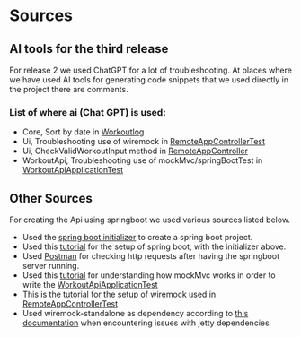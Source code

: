 # Sources

## AI tools for the third release

For release 2 we used ChatGPT for a lot of troubleshooting. At places where we have used AI tools for generating code snippets that we used directly in the project there are comments. 

### List of where ai (Chat GPT) is used:

- Core, Sort by date in [Workoutlog](/workout-app/core/src/main/java/core/WorkoutLog.java)
- Ui, Troubleshooting use of wiremock in [RemoteAppControllerTest](/workout-app/ui/src/test/java/ui/RemoteAppControllerTest.java)
- Ui, CheckValidWorkoutInput method in [RemoteAppController](/workout-app/ui/src/main/java/ui/RemoteAppController.java)
- WorkoutApi, Troubleshooting use of mockMvc/springBootTest in [WorkoutApiApplicationTest](/workout-app/workoutApi/src/test/java/springboot/workoutApi/WorkoutApiApplicationTest.java)

## Other Sources

For creating the Api using springboot we used various sources listed below.

- Used the [spring boot initializer](https://start.spring.io/) to create a spring boot project.
- Used this [tutorial](https://www.youtube.com/watch?v=Zo9xQzibp4Y&t=130s) for the setup of spring boot, with the initializer above.
- Used [Postman](https://www.postman.com/) for checking http requests after having the springboot server running.
- Used this [tutorial](https://www.youtube.com/watch?v=Aasp0mWT3Ac) for understanding how mockMvc works in order to write the  [WorkoutApiApplicationTest](/workout-app/workoutApi/src/test/java/springboot/workoutApi/WorkoutApiApplicationTest.java)
- This is the [tutorial](https://www.baeldung.com/introduction-to-wiremock) for the setup of wiremock used in [RemoteAppControllerTest](/workout-app/ui/src/test/java/ui/RemoteAppControllerTest.java)
- Used wiremock-standalone as dependency according to [this documentation](https://wiremock.org/docs/standalone/java-jar/) when encountering issues with jetty dependencies
